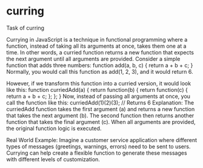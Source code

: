 # curring
Task of curring

Currying in JavaScript is a technique in functional programming where a function, instead of taking all its arguments at once, takes them one at a time. In other words, a curried function returns a new function that expects the next argument until all arguments are provided.
Consider a simple function that adds three numbers:
function add(a, b, c) {
    return a + b + c;
}
Normally, you would call this function as add(1, 2, 3), and it would return 6.

However, if we transform this function into a curried version, it would look like this:
function curriedAdd(a) {
    return function(b) {
        return function(c) {
            return a + b + c;
        };
    };
}
Now, instead of passing all arguments at once, you call the function like this:
curriedAdd(1)(2)(3); // Returns 6
Explanation:
The curriedAdd function takes the first argument (a) and returns a new function that takes the next argument (b).
The second function then returns another function that takes the final argument (c).
When all arguments are provided, the original function logic is executed.

Real World Example:
Imagine a customer service application where different types of messages (greetings, warnings, errors) need to be sent to users. Currying can help create a flexible function to generate these messages with different levels of customization.